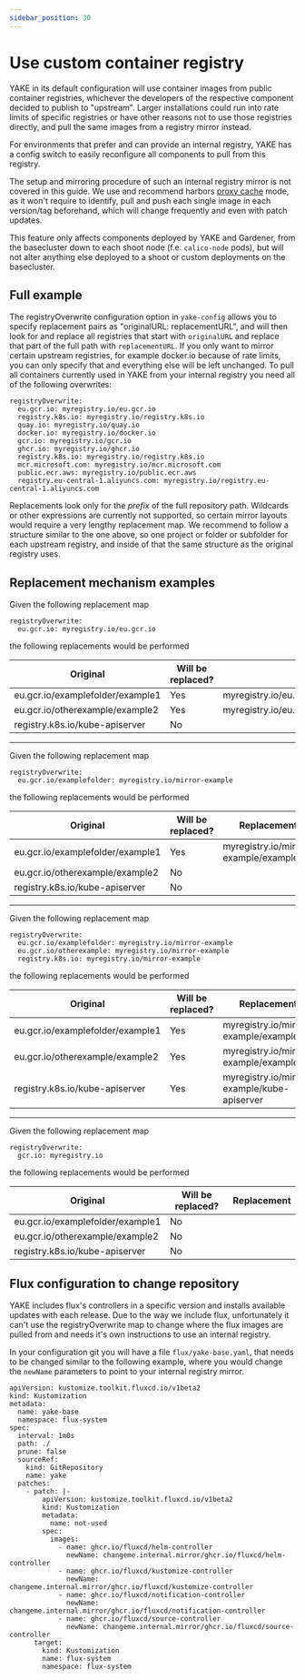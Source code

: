 ```yaml
---
sidebar_position: 30
---
```


# Use custom container registry

YAKE in its default configuration will use container images from public container registries, whichever the developers of the respective component decided to publish to "upstream". Larger installations could run into rate limits of specific registries or have other reasons not to use those registries directly, and pull the same images from a registry mirror instead.

For environments that prefer and can provide an internal registry, YAKE has a config switch to easily reconfigure all components to pull from this registry.

The setup and mirroring procedure of such an internal registry mirror is not covered in this guide. We use and recommend harbors [proxy cache](https://goharbor.io/docs/2.1.0/administration/configure-proxy-cache/) mode, as it won't require to identify, pull and push each single image in each version/tag beforehand, which will change frequently and even with patch updates.

This feature only affects components deployed by YAKE and Gardener, from the basecluster down to each shoot node (f.e. `calico-node` pods), but will not alter anything else deployed to a shoot or custom deployments on the basecluster.

## Full example

The registryOverwrite configuration option in `yake-config` allows you to specify replacement pairs as "originalURL: replacementURL", and will then look for and replace all registries that start with `originalURL` and replace that part of the full path with `replacementURL`. If you only want to mirror certain upstream registries, for example docker.io because of rate limits, you can only specify that and everything else will be left unchanged. To pull all containers currently used in YAKE from your internal registry you need all of the following overwrites:

```
registryOverwrite:
  eu.gcr.io: myregistry.io/eu.gcr.io
  registry.k8s.io: myregistry.io/registry.k8s.io
  quay.io: myregistry.io/quay.io
  docker.io: myregistry.io/docker.io
  gcr.io: myregistry.io/gcr.io
  ghcr.io: myregistry.io/ghcr.io
  registry.k8s.io: myregistry.io/registry.k8s.io
  mcr.microsoft.com: myregistry.io/mcr.microsoft.com
  public.ecr.aws: myregistry.io/public.ecr.aws
  registry.eu-central-1.aliyuncs.com: myregistry.io/registry.eu-central-1.aliyuncs.com
```
Replacements look only for the *prefix* of the full repository path. Wildcards or other expressions are currently not supported, so certain mirror layouts would require a very lengthy replacement map. We recommend to follow a structure similar to the one above, so one project or folder or subfolder for each upstream registry, and inside of that the same structure as the original registry uses.

## Replacement mechanism examples

Given the following replacement map
```
registryOverwrite:
  eu.gcr.io: myregistry.io/eu.gcr.io
```

the following replacements would be performed

| Original                         | Will be replaced? | Replacement                                    |
| -------------------------------- | ----------------- | ---------------------------------------------- |
| eu.gcr.io/examplefolder/example1 | Yes               | myregistry.io/eu.gcr.io/examplefolder/example1 |
| eu.gcr.io/otherexample/example2  | Yes               | myregistry.io/eu.gcr.io/otherexample/example2  |
| registry.k8s.io/kube-apiserver        | No                |                                                |

---

Given the following replacement map
```
registryOverwrite:
  eu.gcr.io/examplefolder: myregistry.io/mirror-example
```

the following replacements would be performed


| Original                         | Will be replaced? | Replacement                           |
| -------------------------------- | ----------------- | ------------------------------------- |
| eu.gcr.io/examplefolder/example1 | Yes               | myregistry.io/mirror-example/example1 |
| eu.gcr.io/otherexample/example2  | No                |                                       |
| registry.k8s.io/kube-apiserver        | No                |                                       |

---

Given the following replacement map
```
registryOverwrite:
  eu.gcr.io/examplefolder: myregistry.io/mirror-example
  eu.gcr.io/otherexample: myregistry.io/mirror-example
  registry.k8s.io: myregistry.io/mirror-example
```

the following replacements would be performed


| Original                         | Will be replaced? | Replacement                                 |
| -------------------------------- | ----------------- | ------------------------------------------- |
| eu.gcr.io/examplefolder/example1 | Yes               | myregistry.io/mirror-example/example1       |
| eu.gcr.io/otherexample/example2  | Yes               | myregistry.io/mirror-example/example2       |
| registry.k8s.io/kube-apiserver        | Yes               | myregistry.io/mirror-example/kube-apiserver |

---

Given the following replacement map
```
registryOverwrite:
  gcr.io: myregistry.io
```

the following replacements would be performed


| Original                         | Will be replaced? | Replacement |
| -------------------------------- | ----------------- | ----------- |
| eu.gcr.io/examplefolder/example1 | No                |             |
| eu.gcr.io/otherexample/example2  | No                |             |
| registry.k8s.io/kube-apiserver        | No                |             |



## Flux configuration to change repository

YAKE includes flux's controllers in a specific version and installs available updates with each release. Due to the way we include flux, unfortunately it can't use the registryOverwrite map to change where the flux images are pulled from and needs it's own instructions to use an internal registry.

In your configuration git you will have a file `flux/yake-base.yaml`, that needs to be changed similar to the following example, where you would change the `newName` parameters to point to your internal registry mirror.

```
apiVersion: kustomize.toolkit.fluxcd.io/v1beta2
kind: Kustomization
metadata:
  name: yake-base
  namespace: flux-system
spec:
  interval: 1m0s
  path: ./
  prune: false
  sourceRef:
    kind: GitRepository
    name: yake
  patches:
    - patch: |-
        apiVersion: kustomize.toolkit.fluxcd.io/v1beta2
        kind: Kustomization
        metadata:
          name: not-used
        spec:
          images:
            - name: ghcr.io/fluxcd/helm-controller
              newName: changeme.internal.mirror/ghcr.io/fluxcd/helm-controller
            - name: ghcr.io/fluxcd/kustomize-controller
              newName: changeme.internal.mirror/ghcr.io/fluxcd/kustomize-controller
            - name: ghcr.io/fluxcd/notification-controller
              newName: changeme.internal.mirror/ghcr.io/fluxcd/notification-controller
            - name: ghcr.io/fluxcd/source-controller
              newName: changeme.internal.mirror/ghcr.io/fluxcd/source-controller
      target:
        kind: Kustomization
        name: flux-system
        namespace: flux-system
```
